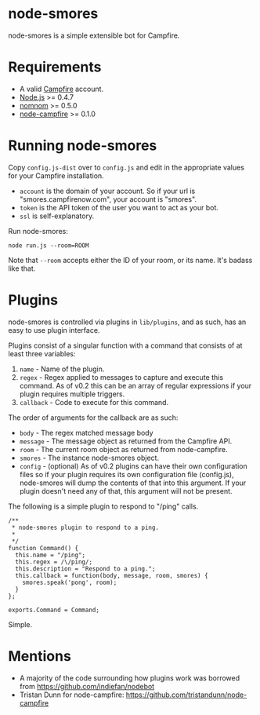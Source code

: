 # node-smores

node-smores is a simple extensible bot for Campfire.

# Requirements

* A valid [Campfire](http://campfirenow.com/) account.
* [Node.js](http://nodejs.org) >= 0.4.7
* [nomnom](https://github.com/harthur/nomnom) >= 0.5.0
* [node-campfire](https://github.com/jonursenbach/node-campfire) >= 0.1.0

# Running node-smores

Copy `config.js-dist` over to `config.js` and edit in the appropriate values for your Campfire installation.

* `account` is the domain of your account. So if your url is "smores.campfirenow.com", your account is "smores".
* `token` is the API token of the user you want to act as your bot.
* `ssl` is self-explanatory.

Run node-smores:

    node run.js --room=ROOM

Note that `--room` accepts either the ID of your room, or its name. It's badass like that.

# Plugins

node-smores is controlled via plugins in `lib/plugins`, and as such, has an easy to use plugin interface.

Plugins consist of a singular function with a command that consists of at least three variables:

1. `name` - Name of the plugin.
2. `regex` - Regex applied to messages to capture and execute this command. As of v0.2 this can be an array of regular expressions if your plugin requires multiple triggers.
3. `callback` - Code to execute for this command.

The order of arguments for the callback are as such:

* `body` - The regex matched message body
* `message` - The message object as returned from the Campfire API.
* `room` - The current room object as returned from node-campfire.
* `smores` - The instance node-smores object.
* `config` - (optional) As of v0.2 plugins can have their own configuration files so if your plugin requires its own configuration file (config.js), node-smores will dump the contents of that into this argument. If your plugin doesn't need any of that, this argument will not be present.

The following is a simple plugin to respond to "/ping" calls.

    /**
     * node-smores plugin to respond to a ping.
     *
     */
    function Command() {
      this.name = "/ping";
      this.regex = /\/ping/;
      this.description = "Respond to a ping.";
      this.callback = function(body, message, room, smores) {
        smores.speak('pong', room);
      }
    };

    exports.Command = Command;

Simple.

# Mentions

* A majority of the code surrounding how plugins work was borrowed from https://github.com/indiefan/nodebot
* Tristan Dunn for node-campfire: https://github.com/tristandunn/node-campfire
